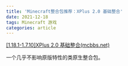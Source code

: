```yaml
---
title: 'Minecraft整合包推荐：XPlus 2.0 基础整合'
date: 2021-12-18
tags: Minecraft 游戏
categories: article
---
```


[[1.18.1-1.7.10]XPlus 2.0 基础整合(mcbbs.net)](https://www.mcbbs.net/thread-936198-1-1.html)

一个几乎不影响原版特性的类原生整合包。
